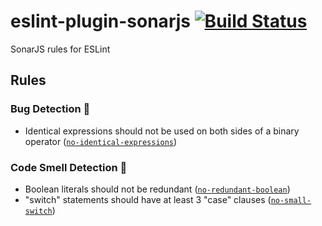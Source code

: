 # eslint-plugin-sonarjs [![Build Status](https://travis-ci.org/SonarSource/eslint-plugin-sonarjs.svg?branch=master)](https://travis-ci.org/SonarSource/eslint-plugin-sonarjs)

SonarJS rules for ESLint

## Rules

### Bug Detection :bug:

* Identical expressions should not be used on both sides of a binary operator ([`no-identical-expressions`])

### Code Smell Detection :pig:

* Boolean literals should not be redundant ([`no-redundant-boolean`])
* "switch" statements should have at least 3 "case" clauses ([`no-small-switch`])

[`no-identical-expressions`]: ./docs/rules/no-identical-expressions.md
[`no-redundant-boolean`]: ./docs/rules/no-redundant-boolean.md
[`no-small-switch`]: ./docs/rules/no-small-switch.md
